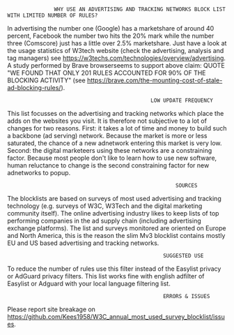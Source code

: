                    WHY USE AN ADVERTISING AND TRACKING NETWORKS BLOCK LIST WITH LIMITED NUMBER OF RULES? 
In advertising the number one (Google) has a marketshare of around 40 percent, Facebook the number two hits the 20% mark while the number three (Comscore) just has a little over 2.5% marketshare. Just have a look at the usage statistics of W3tech website (check the advertising, analysis and tag managers) see https://w3techs.com/technologies/overview/advertising. A study performed by Brave browserseems to support above claim: QUOTE "WE FOUND THAT ONLY 201 RULES ACCOUNTED FOR 90% OF THE BLOCKING ACTIVITY" (see https://brave.com/the-mounting-cost-of-stale-ad-blocking-rules/).

                                                  LOW UPDATE FREQUENCY
This list focusses on the advertising and tracking networks which place the adds on the websites you visit. It is therefore not subjective to a lot of changes for two reasons. First: it takes a lot of time and money to build such a backbone (ad serving) network. Because the market is more or less saturated, the chance of a new adnetwork entering this market is very low. Second: the digital marketeers using these networks are a constraining factor. Because most people don't like to learn how to use new software, human reluctance to change is the second constraining factor for new adnetworks to popup. 

                                                          SOURCES
The blocklists are based on surveys of most used advertising and tracking technology (e.g. surveys of W3C, W3Tech and the digital marketing community itself). The online advertising industry likes to keep lists of top performing companies in the ad supply chain (including advertising exchange platforms). The list and surveys monitored are oriented on Europe and North America, this is the reason the slim Mv3 blocklist contains mostly EU and US based advertising and tracking networks. 

                                                      SUGGESTED USE

To reduce the number of rules use this filter instead of the Easylist privacy or AdGuard privacy filters. This list works fine with english adfilter of Easylist or Adguard with your local language filtering list.

                                                      ERRORS & ISSUES
Please report site breakage on https://github.com/Kees1958/W3C_annual_most_used_survey_blocklist/issues.

